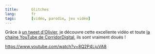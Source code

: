 ```yaml
---
title:      Glitches
lang:       fr
tags:       [vidéo, parodie, jeu vidéo]
---
```


Grâce à [un tweet d'Olivier](https://twitter.com/omansour/status/300524236202721280), je découvre cette excellente vidéo et toute [la chaine YouTube de CorridorDigital](https://www.youtube.com/user/CorridorDigital), ils sont vraiment doués !

https://www.youtube.com/watch?v=8Q2P4LjuVA8
